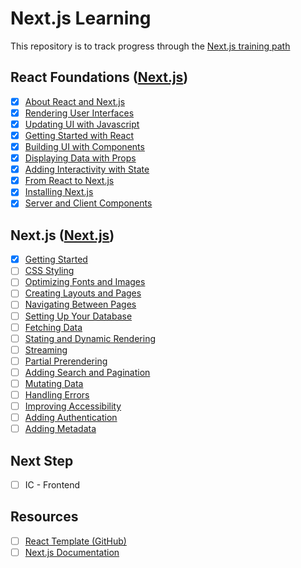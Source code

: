 # Next.js Learning

This repository is to track progress through the [Next.js training path](https://nextjs.org/learn/react-foundations)

## React Foundations ([Next.js](https://nextjs.org/learn/react-foundations))

- [x] [About React and Next.js](https://nextjs.org/learn/react-foundations/what-is-react-and-nextjs)
- [x] [Rendering User Interfaces](https://nextjs.org/learn/react-foundations/rendering-ui)
- [x] [Updating UI with Javascript](https://nextjs.org/learn/react-foundations/updating-ui-with-javascript)
- [x] [Getting Started with React](https://nextjs.org/learn/react-foundations/getting-started-with-react)
- [x] [Building UI with Components](https://nextjs.org/learn/react-foundations/building-ui-with-components)
- [x] [Displaying Data with Props](https://nextjs.org/learn/react-foundations/displaying-data-with-props)
- [x] [Adding Interactivity with State](https://nextjs.org/learn/react-foundations/updating-state)
- [x] [From React to Next.js](https://nextjs.org/learn/react-foundations/from-react-to-nextjs)
- [x] [Installing Next.js](https://nextjs.org/learn/react-foundations/installation)
- [x] [Server and Client Components](https://nextjs.org/learn/react-foundations/server-and-client-components)

## Next.js ([Next.js](https://nextjs.org/learn/dashboard-app))

- [X] [Getting Started](https://nextjs.org/learn/dashboard-app/getting-started)
- [ ] [CSS Styling](https://nextjs.org/learn/dashboard-app/css-styling)
- [ ] [Optimizing Fonts and Images](https://nextjs.org/learn/dashboard-app/optimizing-fonts-images)
- [ ] [Creating Layouts and Pages](https://nextjs.org/learn/dashboard-app/creating-layouts-and-pages)
- [ ] [Navigating Between Pages](https://nextjs.org/learn/dashboard-app/navigating-between-pages)
- [ ] [Setting Up Your Database](https://nextjs.org/learn/dashboard-app/setting-up-your-database)
- [ ] [Fetching Data](https://nextjs.org/learn/dashboard-app/fetching-data)
- [ ] [Stating and Dynamic Rendering](https://nextjs.org/learn/dashboard-app/static-and-dynamic-rendering)
- [ ] [Streaming](https://nextjs.org/learn/dashboard-app/streaming)
- [ ] [Partial Prerendering](https://nextjs.org/learn/dashboard-app/partial-prerendering)
- [ ] [Adding Search and Pagination](https://nextjs.org/learn/dashboard-app/adding-search-and-pagination)
- [ ] [Mutating Data](https://nextjs.org/learn/dashboard-app/mutating-data)
- [ ] [Handling Errors](https://nextjs.org/learn/dashboard-app/error-handling)
- [ ] [Improving Accessibility](https://nextjs.org/learn/dashboard-app/improving-accessibility)
- [ ] [Adding Authentication](https://nextjs.org/learn/dashboard-app/adding-authentication)
- [ ] [Adding Metadata](https://nextjs.org/learn/dashboard-app/adding-metadata)

## Next Step

- [ ] IC - Frontend

## Resources

- [ ] [React Template (GitHub)](https://github.com/nimblehq/react-templates)
- [ ] [Next.js Documentation](https://nextjs.org/docs)
